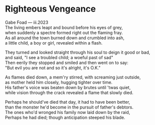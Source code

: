 # Righteous Vengeance

<div class="cd smcp">Gabe Foad — iii.2023</div>

<div class="fancy poem">
The living embers leapt and bound before his eyes of grey,<br>
when suddenly a spectre formed right out the flaming fray.<br>
As all around the town burned down and crumbled into ash,<br>
a little child, a boy or girl, revealed within a flash.<br>

They turned and looked straight through his soul to deign it good or bad,<br>
and said, "I see a troubled child; a woeful past of sad"<br>
Then eerily they stopped and smiled and then went on to say:<br>
"But evil you are not and so it's alright, it's O.K."<br>

As flames died down, a mem'ry stirred, with screaming just outside,<br>
as mother held him closely, hugging tighter over time.<br>
His father's voice was beaten down by brutes until 'twas quiet,<br>
while vision through the crack revealed a flame that slowly died.<br>

Perhaps he should've died that day, it had to have been better,<br>
than the monster he'd become in the pursuit of father's debtors.<br>
The ones who'd wronged his family now laid down by the raid,<br>
Perhaps he had died; though anticipation steeped his blade.<br>
</div>